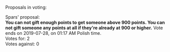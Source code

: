Proposals in voting:  

Spars' proposal:  
**You can not gift enough points to get someone above 900 points. You can not gift someone any points at all if they're already at 900 or higher.** 
Vote ends on 2019-07-28, on 01:17 AM Polish time.  
Votes for: 2  
Votes against: 0  

